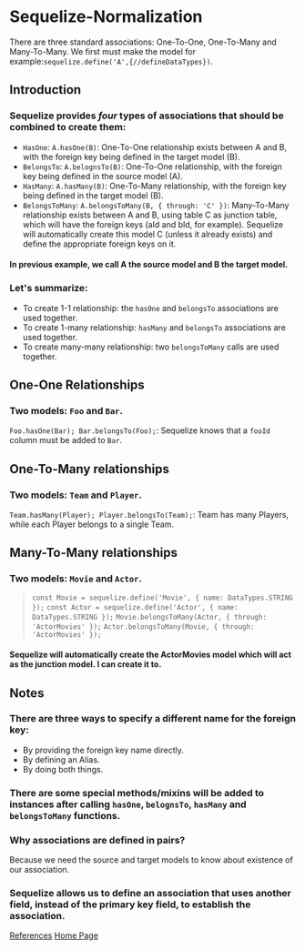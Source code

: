 # Sequelize-Normalization

There are three standard associations: One-To-One, One-To-Many and Many-To-Many.
We first must make the model for example:`sequelize.define('A',{//defineDataTypes})`.

## Introduction

### Sequelize provides *four* types of associations that should be combined to create them:
- `HasOne`: `A.hasOne(B)`: One-To-One relationship exists between A and B, with the foreign key being defined in the target model (B).
- `BelongsTo`: `A.belognsTo(B)`: One-To-One relationship, with the foreign key being defined in the source model (A).
- `HasMany`: `A.hasMany(B)`: One-To-Many relationship, with the foreign key being defined in the target model (B).
- `BelongsToMany`: `A.belongsToMany(B, { through: 'C' })`: Many-To-Many relationship exists between A and B, using table C as junction table, which will have the foreign keys (aId and bId, for example). 
Sequelize will automatically create this model C (unless it already exists) and define the appropriate foreign keys on it.

#### In previous example, we call A the **source** model and B the **target** model.

### Let's summarize:
- To create 1-1 relationship: the `hasOne` and `belongsTo` associations are used together.
- To create 1-many relationship: `hasMany` and `belongsTo` associations are used together.
- To create many-many relationship: two `belongsToMany` calls are used together.

## One-One Relationships
### Two models: `Foo` and `Bar`.
`Foo.hasOne(Bar); Bar.belongsTo(Foo);`: Sequelize knows that a `fooId` column must be added to `Bar`.

## One-To-Many relationships
### Two models: `Team` and `Player`. 
`Team.hasMany(Player); Player.belongsTo(Team);`: Team has many Players, while each Player belongs to a single Team.

## Many-To-Many relationships
### Two models: `Movie` and `Actor`.
> `const Movie = sequelize.define('Movie', { name: DataTypes.STRING });`
> `const Actor = sequelize.define('Actor', { name: DataTypes.STRING });`
> `Movie.belongsToMany(Actor, { through: 'ActorMovies' });`
> `Actor.belongsToMany(Movie, { through: 'ActorMovies' });`
#### Sequelize will automatically create the ActorMovies model which will act as the junction model. I can create it to.

## Notes
### There are three ways to specify a different name for the foreign key:
- By providing the foreign key name directly.
- By defining an Alias.
- By doing both things.
### There are some special methods/mixins will be added to instances after calling `hasOne`, `belognsTo`, `hasMany` and `belongsToMany` functions.
### Why associations are defined in pairs?
Because we need the source and target models to know about existence of our association.
### Sequelize allows us to define an association that uses another field, instead of the primary key field, to establish the association.

[References](https://sequelize.org/docs/v6/core-concepts/assocs/)
[Home Page](./README.md)



